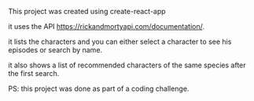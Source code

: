 This project was created using create-react-app

it uses the API https://rickandmortyapi.com/documentation/.

it lists the characters and you can either select a character to see his episodes or search by name.

it also shows a list of recommended characters of the same species after the first search.

PS: this project was done as part of a coding challenge.

